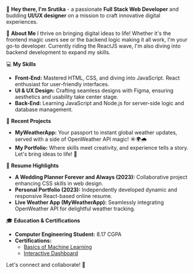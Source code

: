 👋 **Hey there, I'm Srutika** - a passionate **Full Stack Web Developer** and budding **UI/UX designer** on a mission to craft innovative digital experiences.

🚀 **About Me**
I thrive on bringing digital ideas to life! Whether it's the frontend magic users see or the backend logic making it all work, I'm your go-to developer. Currently riding the ReactJS wave, I'm also diving into backend development to expand my skills.

💻 **My Skills**
- **Front-End:** Mastered HTML, CSS, and diving into JavaScript. React enthusiast for user-friendly interfaces.
- **UI & UX Design:** Crafting seamless designs with Figma, ensuring aesthetics and usability take center stage.
- **Back-End:** Learning JavaScript and Node.js for server-side logic and database management.

🌟 **Recent Projects**
- **MyWeatherApp:** Your passport to instant global weather updates, served with a side of OpenWeather API magic! ☀️🌍🌧️
- **My Portfolio:** Where skills meet creativity, and experience tells a story. Let's bring ideas to life! 🌟

📄 **Resume Highlights**
- **A Wedding Planner Forever and Always (2023):** Collaborative project enhancing CSS skills in web design.
- **Personal Portfolio (2023):** Independently developed dynamic and responsive React-based online resume.
- **Live Weather App (MyWeatherApp):** Seamlessly integrating OpenWeather API for delightful weather tracking.

🎓 **Education & Certifications**
- **Computer Engineering Student:** 8.17 CGPA
- **Certifications:**
  - [Basics of Machine Learning](Link)
  - [Interactive Dashboard](Link)

Let's connect and collaborate! 💬
